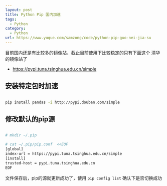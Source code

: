```yaml
---
layout: post
title: Python Pip 国内加速
tags:
  - Python
category:
  - Python
url: https://www.yuque.com/samzong/code/python-pip-guo-nei-jia-su
---
```


目前国内还是有比较多的镜像站，截止目前使用下比较稳定的只有下面这个 清华的镜像站了

- <https://pypi.tuna.tsinghua.edu.cn/simple>

## 安装特定包时加速

```bash

pip install pandas -i http://pypi.douban.com/simple
```

## 修改默认的pip源

```bash

# mkdir ~/.pip

# cat ~/.pip/pip.conf  <<EOF
[global]
index-url = https://pypi.tuna.tsinghua.edu.cn/simple
[install]
trusted-host = pypi.tuna.tsinghua.edu.cn
EOF
```

文件保存后，pip的源就更新成功了，使用 `pip config list` 确认下是否切换成功
